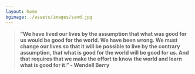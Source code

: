 ```yaml
---
layout: home 
bgimage: ./assets/images/sand.jpg 
---
```

> __“We have lived our lives by the assumption that what was good for us would be
> good for the world. We have been wrong. We must change our lives so that it
> will be possible to live by the contrary assumption, that what is good for the
> world will be good for us. And that requires that we make the effort to know
> the world and learn what is good for it.” - Wendell Berry__
